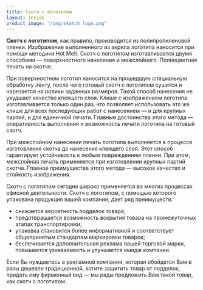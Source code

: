 ```yaml
---
title: Скотч с логотипом
layout: inside
product_image: "/img/skotch_logo.png"
---
```


**Скотч с логотипом**, как правило, производится из полипропиленовой пленки. Изображение выполненного из акрила логотипа наносится при помощи методики Hot Melt. Скотч с логотипом изготавливается двумя способами — поверхностного нанесения и межслойного. Полноцветная печать на скотче.

При поверхностном логотип наносится на прошедшую специальную обработку ленту, после чего готовый скотч с логотипом сушится и нарезается на ролики заданных размеров. Такой способ нанесения не ухудшает качество клеящего слоя. Клише с изображением логотипа изготавливается только один раз, что позволяет использовать это же клише для всех последующих работ с нанесением — и для крупных партий, и для единичной печати. Главные достоинства этого метода — оперативность выполнения и возможность печати логотипа на готовый скотч.

При межслойном нанесении печать логотипа выполняется в процессе изготовления скотча до нанесения клеящего слоя. Этот способ гарантирует устойчивость к любым повреждениям пленки. При этом, межслойная печать применяется при изготовлении крупных партий скотча. Главное преимущества этого метода — высокое качество и стойкость изображения.

Скотч с логотипом сегодня широко применяется во многих процессах офисной деятельности. Скотч с логотипом, с помощью которого упакована продукция вашей компании, дает ряд преимуществ:

*   снижается вероятность подделок товара;
*   предотвращается возможность вскрытия товара на промежуточных этапах транспортировки;
*   упаковка становится более информативной и соответствует общепринятым стандартам маркировки товаров;
*   беспечивается дополнительная реклама вашей торговой марки, повышается узнаваемость и улучшается имидж компании.

Если Вы нуждаетесь в рекламной компании, которая обойдется Вам в разы дешевле традиционной, хотите защитить товар от подделок, придать ему фирменный вид — мы рады предложить Вам такой товар, как скотч с логотипом.